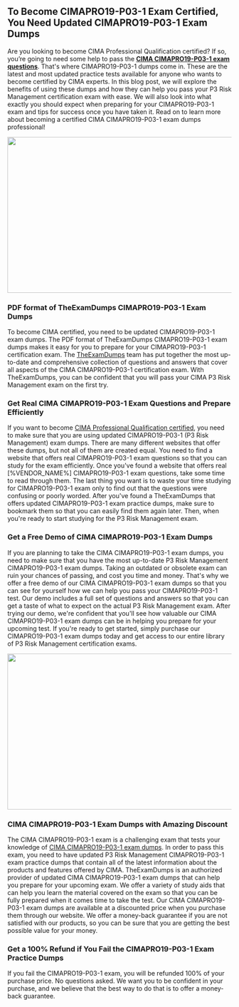 <h2><strong>To Become CIMAPRO19-P03-1 Exam Certified, You Need Updated CIMAPRO19-P03-1 Exam Dumps</strong></h2> <p>Are you looking to become CIMA Professional Qualification certified? If so, you’re going to need some help to pass the <strong><a href="https://www.theexamdumps.com/cima/cimapro19-p03-1-exam-questions">CIMA CIMAPRO19-P03-1 exam questions</a></strong>. That's where CIMAPRO19-P03-1 dumps come in. These are the latest and most updated practice tests available for anyone who wants to become certified by CIMA experts. In this blog post, we will explore the benefits of using these dumps and how they can help you pass your P3 Risk Management certification exam with ease. We will also look into what exactly you should expect when preparing for your CIMAPRO19-P03-1 exam and tips for success once you have taken it. Read on to learn more about becoming a certified CIMA CIMAPRO19-P03-1 exam dumps professional!</p> <p><img alt="" src="https://www.certcollections.com/uploads/content/image_1_.jpg" style="height:350px; width:750px" /></p> <h3><strong>PDF format of TheExamDumps CIMAPRO19-P03-1 Exam Dumps</strong></h3> <p>To become CIMA certified, you need to be updated CIMAPRO19-P03-1 exam dumps. The PDF format of TheExamDumps CIMAPRO19-P03-1 exam dumps makes it easy for you to prepare for your CIMAPRO19-P03-1 certification exam. The <a href="https://www.theexamdumps.com/">TheExamDumps</a> team has put together the most up-to-date and comprehensive collection of questions and answers that cover all aspects of the CIMA CIMAPRO19-P03-1 certification exam. With TheExamDumps, you can be confident that you will pass your CIMA P3 Risk Management exam on the first try.</p> <h3><strong>Get Real CIMA CIMAPRO19-P03-1 Exam Questions and Prepare Efficiently</strong></h3> <p>If you want to become <a href="https://www.theexamdumps.com/cima-professional-qualification-exam-dumps">CIMA Professional Qualification certified</a>, you need to make sure that you are using updated CIMAPRO19-P03-1 (P3 Risk Management) exam dumps. There are many different websites that offer these dumps, but not all of them are created equal. You need to find a website that offers real CIMAPRO19-P03-1 exam questions so that you can study for the exam efficiently. Once you've found a website that offers real [%VENDOR_NAME%] CIMAPRO19-P03-1 exam questions, take some time to read through them. The last thing you want is to waste your time studying for CIMAPRO19-P03-1 exam only to find out that the questions were confusing or poorly worded. After you've found a TheExamDumps that offers updated CIMAPRO19-P03-1 exam practice dumps, make sure to bookmark them so that you can easily find them again later. Then, when you're ready to start studying for the P3 Risk Management exam.</p> <h3><strong>Get a Free Demo of CIMA CIMAPRO19-P03-1 Exam Dumps</strong></h3> <p>If you are planning to take the CIMA CIMAPRO19-P03-1 exam dumps, you need to make sure that you have the most up-to-date P3 Risk Management CIMAPRO19-P03-1 exam dumps. Taking an outdated or obsolete exam can ruin your chances of passing, and cost you time and money. That's why we offer a free demo of our CIMA CIMAPRO19-P03-1 exam dumps so that you can see for yourself how we can help you pass your CIMAPRO19-P03-1 test. Our demo includes a full set of questions and answers so that you can get a taste of what to expect on the actual P3 Risk Management exam. After trying our demo, we're confident that you'll see how valuable our CIMA CIMAPRO19-P03-1 exam dumps can be in helping you prepare for your upcoming test. If you're ready to get started, simply purchase our CIMAPRO19-P03-1 exam dumps today and get access to our entire library of P3 Risk Management certification exams.</p> <p><img alt="" src="https://www.certcollections.com/uploads/content/image_2.jpg" style="height:350px; width:750px" /></p> <h3><strong>CIMA CIMAPRO19-P03-1 Exam Dumps with Amazing Discount</strong></h3> <p>The CIMA CIMAPRO19-P03-1 exam is a challenging exam that tests your knowledge of <a href="https://www.theexamdumps.com/cima/cimapro19-p03-1-exam-questions">CIMA CIMAPRO19-P03-1 exam dumps</a>. In order to pass this exam, you need to have updated P3 Risk Management CIMAPRO19-P03-1 exam practice dumps that contain all of the latest information about the products and features offered by CIMA. TheExamDumps is an authorized provider of updated CIMA CIMAPRO19-P03-1 exam dumps that can help you prepare for your upcoming exam. We offer a variety of study aids that can help you learn the material covered on the exam so that you can be fully prepared when it comes time to take the test. Our CIMA CIMAPRO19-P03-1 exam dumps are available at a discounted price when you purchase them through our website. We offer a money-back guarantee if you are not satisfied with our products, so you can be sure that you are getting the best possible value for your money.</p> <h3><strong>Get a 100% Refund if You Fail the CIMAPRO19-P03-1 Exam Practice Dumps</strong></h3> <p>If you fail the CIMAPRO19-P03-1 exam, you will be refunded 100% of your purchase price. No questions asked. We want you to be confident in your purchase, and we believe that the best way to do that is to offer a money-back guarantee.</p>

